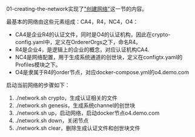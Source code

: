 01-creating-the-network实现了["创建网络"](https://github.com/stephenwu2020/fabric-step-by-step#%E5%88%9B%E5%BB%BA%E7%BD%91%E7%BB%9C)这一节的内容。

最基本的网络由这些元素组成：CA4，R4，NC4，O4：
* CA4是企业R4的认证文件，同时是O4的认证机构，因此在crypto-config.yaml中，定义在OrdererOrgs之下，命名R4。
* R4是企业4，是逻辑上的企业的概念，对应认证机构CA4.
* NC4是网络配置，用于生成系统通道的创世块，定义在configtx.yaml的Profiles模块之下。
* O4是隶属于R4的order节点，对应docker-compose.yml的o4.demo.com

启动当前网络的步骤如下：
1. ./network.sh crypto，生成认证相关的文件
1. ./network.sh genesis，生成系统channel的创世块
1. ./network.sh up，启动网络，启动docker节点o4.demo.com
1. ./network.sh down，关闭节点
1. ./network.sh clear，删除生成认证文件和创世块文件

